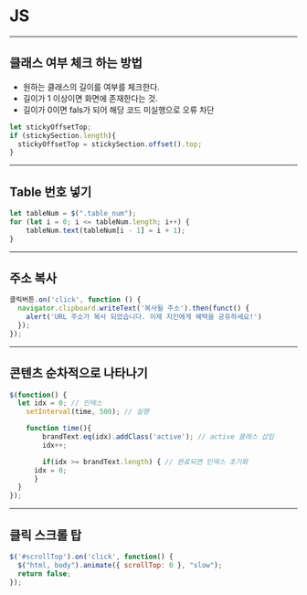 # JS

---
## 클래스 여부 체크 하는 방법  
- 원하는 클래스의 길이를 여부를 체크한다.  
- 길이가 1 이상이면 화면에 존재한다는 것.  
- 길이가 0이면 fals가 되어 해당 코드 미실행으로 오류 차단  
  
```js
let stickyOffsetTop;
if (stickySection.length){
  stickyOffsetTop = stickySection.offset().top;
}
```
  
---
## Table 번호 넣기    
```js  
let tableNum = $(".table_num");
for (let i = 0; i <= tableNum.length; i++) {
    tableNum.text(tableNum[i - 1] = i + 1);
}
```  
  
---  
## 주소 복사  
```js
클릭버튼.on('click', function () {
  navigator.clipboard.writeText('복사될 주소').then(funct() {
    alert('URL 주소가 복사 되었습니다. 이제 지인에게 혜택을 공유하세요!')
  });
});
```  
  
---
## 콘텐츠 순차적으로 나타나기  
```js
$(function() {
  let idx = 0; // 인덱스
	setInterval(time, 500); // 실행

	function time(){ 
		brandText.eq(idx).addClass('active'); // active 클래스 삽입
		idx++;

		if(idx >= brandText.length) { // 완료되면 인덱스 초기화
      idx = 0;
	  }
  }
});
```

---
## 클릭 스크롤 탑  
```js
$('#scrollTop').on('click', function() {
  $("html, body").animate({ scrollTop: 0 }, "slow");
  return false;
});
``` 

